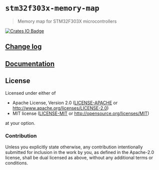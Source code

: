 # `stm32f303x-memory-map`
> Memory map for STM32F303X microcontrollers

[![Crates IO Badge](https://img.shields.io/crates/v/stm32f303x-memory-map.svg)](https://crates.io/crates/stm32f303x-memory-map)

## [Change log](CHANGELOG.md)

## [Documentation](https://docs.rs/stm32f303x-memory-map)

## License

Licensed under either of

- Apache License, Version 2.0 ([LICENSE-APACHE](LICENSE-APACHE) or
  http://www.apache.org/licenses/LICENSE-2.0)
- MIT license ([LICENSE-MIT](LICENSE-MIT) or http://opensource.org/licenses/MIT)

at your option.

### Contribution

Unless you explicitly state otherwise, any contribution intentionally submitted for inclusion in the
work by you, as defined in the Apache-2.0 license, shall be dual licensed as above, without any
additional terms or conditions.
